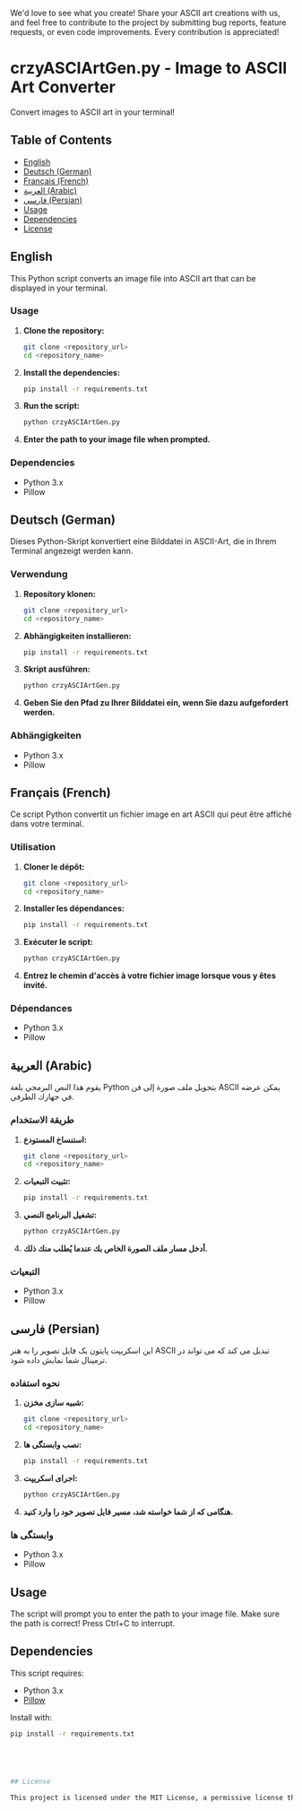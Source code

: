 We'd love to see what you create! Share your ASCII art creations with us, and feel free to contribute to the project by submitting bug reports, feature requests, or even code improvements. Every contribution is appreciated!

# crzyASCIArtGen.py - Image to ASCII Art Converter

Convert images to ASCII art in your terminal!

## Table of Contents

- [English](#english)
- [Deutsch (German)](#deutsch-german)
- [Français (French)](#français-french)
- [العربية (Arabic)](#العربية-arabic)
- [فارسی (Persian)](#فارسی-persian)
- [Usage](#usage)
- [Dependencies](#dependencies)
- [License](#license)

## English

This Python script converts an image file into ASCII art that can be displayed in your terminal.

### Usage

1.  **Clone the repository:**
    ```bash
    git clone <repository_url>
    cd <repository_name>
    ```
2.  **Install the dependencies:**
    ```bash
    pip install -r requirements.txt
    ```
3.  **Run the script:**
    ```bash
    python crzyASCIArtGen.py
    ```
4.  **Enter the path to your image file when prompted.**

### Dependencies

-   Python 3.x
-   Pillow

## Deutsch (German)

Dieses Python-Skript konvertiert eine Bilddatei in ASCII-Art, die in Ihrem Terminal angezeigt werden kann.

### Verwendung

1.  **Repository klonen:**
    ```bash
    git clone <repository_url>
    cd <repository_name>
    ```
2.  **Abhängigkeiten installieren:**
    ```bash
    pip install -r requirements.txt
    ```
3.  **Skript ausführen:**
    ```bash
    python crzyASCIArtGen.py
    ```
4.  **Geben Sie den Pfad zu Ihrer Bilddatei ein, wenn Sie dazu aufgefordert werden.**

### Abhängigkeiten

-   Python 3.x
-   Pillow

## Français (French)

Ce script Python convertit un fichier image en art ASCII qui peut être affiché dans votre terminal.

### Utilisation

1.  **Cloner le dépôt:**
    ```bash
    git clone <repository_url>
    cd <repository_name>
    ```
2.  **Installer les dépendances:**
    ```bash
    pip install -r requirements.txt
    ```
3.  **Exécuter le script:**
    ```bash
    python crzyASCIArtGen.py
    ```
4.  **Entrez le chemin d'accès à votre fichier image lorsque vous y êtes invité.**

### Dépendances

-   Python 3.x
-   Pillow

## العربية (Arabic)

يقوم هذا النص البرمجي بلغة Python بتحويل ملف صورة إلى فن ASCII يمكن عرضه في جهازك الطرفي.

### طريقة الاستخدام

1.  **استنساخ المستودع:**
    ```bash
    git clone <repository_url>
    cd <repository_name>
    ```
2.  **تثبيت التبعيات:**
    ```bash
    pip install -r requirements.txt
    ```
3.  **تشغيل البرنامج النصي:**
    ```bash
    python crzyASCIArtGen.py
    ```
4.  **أدخل مسار ملف الصورة الخاص بك عندما يُطلب منك ذلك.**

### التبعيات

-   Python 3.x
-   Pillow

## فارسی (Persian)

این اسکریپت پایتون یک فایل تصویر را به هنر ASCII تبدیل می کند که می تواند در ترمینال شما نمایش داده شود.

### نحوه استفاده

1.  **شبیه سازی مخزن:**
    ```bash
    git clone <repository_url>
    cd <repository_name>
    ```
2.  **نصب وابستگی ها:**
    ```bash
    pip install -r requirements.txt
    ```
3.  **اجرای اسکریپت:**
    ```bash
    python crzyASCIArtGen.py
    ```
4.  **هنگامی که از شما خواسته شد، مسیر فایل تصویر خود را وارد کنید.**

### وابستگی ها

-   Python 3.x
-   Pillow

## Usage

The script will prompt you to enter the path to your image file.  Make sure the path is correct!  Press Ctrl+C to interrupt.

## Dependencies

This script requires:

-   Python 3.x
-   [Pillow](https://python-pillow.org/)

Install with:

```bash
pip install -r requirements.txt





## License

This project is licensed under the MIT License, a permissive license that allows you to use, modify, and distribute the code for any purpose, even commercially. See the [LICENSE]([LICENSE](https://github.com/AminNovaj/image-ascii-artt/blob/main/README.md)) file for details.
